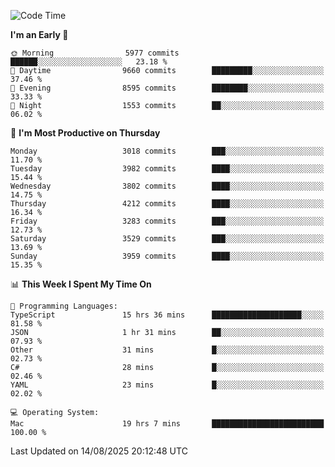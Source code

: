 <!--START_SECTION:waka-->
![Code Time](http://img.shields.io/badge/Code%20Time-5%2C293%20hrs%202%20mins-blue)

**I'm an Early 🐤** 

```text
🌞 Morning                5977 commits        ██████░░░░░░░░░░░░░░░░░░░   23.18 % 
🌆 Daytime                9660 commits        █████████░░░░░░░░░░░░░░░░   37.46 % 
🌃 Evening                8595 commits        ████████░░░░░░░░░░░░░░░░░   33.33 % 
🌙 Night                  1553 commits        ██░░░░░░░░░░░░░░░░░░░░░░░   06.02 % 
```
📅 **I'm Most Productive on Thursday** 

```text
Monday                   3018 commits        ███░░░░░░░░░░░░░░░░░░░░░░   11.70 % 
Tuesday                  3982 commits        ████░░░░░░░░░░░░░░░░░░░░░   15.44 % 
Wednesday                3802 commits        ████░░░░░░░░░░░░░░░░░░░░░   14.75 % 
Thursday                 4212 commits        ████░░░░░░░░░░░░░░░░░░░░░   16.34 % 
Friday                   3283 commits        ███░░░░░░░░░░░░░░░░░░░░░░   12.73 % 
Saturday                 3529 commits        ███░░░░░░░░░░░░░░░░░░░░░░   13.69 % 
Sunday                   3959 commits        ████░░░░░░░░░░░░░░░░░░░░░   15.35 % 
```


📊 **This Week I Spent My Time On** 

```text
💬 Programming Languages: 
TypeScript               15 hrs 36 mins      ████████████████████░░░░░   81.58 % 
JSON                     1 hr 31 mins        ██░░░░░░░░░░░░░░░░░░░░░░░   07.93 % 
Other                    31 mins             █░░░░░░░░░░░░░░░░░░░░░░░░   02.73 % 
C#                       28 mins             █░░░░░░░░░░░░░░░░░░░░░░░░   02.46 % 
YAML                     23 mins             █░░░░░░░░░░░░░░░░░░░░░░░░   02.02 % 

💻 Operating System: 
Mac                      19 hrs 7 mins       █████████████████████████   100.00 % 
```


 Last Updated on 14/08/2025 20:12:48 UTC
<!--END_SECTION:waka-->
